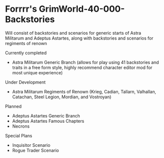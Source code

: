 # Forrrr's GrimWorld-40-000-Backstories

Will consist of backstories and scenarios for generic starts of Astra Militarum and Adeptus Astartes, along with backstories and scenarios for regiments of renown

Currently completed
* Astra Militarum Generic Branch (allows for play using 41 backstories and traits in a free form style, highly recommend character editor mod for most unique experience)

Under Development
* Astra Militarum Regiments of Renown (Krieg, Cadian, Tallarn, Valhallan, Catachan, Steel Legion, Mordian, and Vostroyan)

Planned
* Adeptus Astartes Generic Branch
* Adeptus Astartes Famous Chapters
* Necrons

Special Plans
* Inquisitor Scenario
* Rogue Trader Scenario

